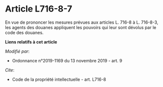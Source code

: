 # Article L716-8-7

En vue de prononcer les mesures prévues aux articles L. 716-8 à L. 716-8-3, les agents des douanes appliquent les pouvoirs
qui leur sont dévolus par le code des douanes.

**Liens relatifs à cet article**

_Modifié par_:

  - Ordonnance n°2019-1169 du 13 novembre 2019 - art. 9

_Cite_:

  - Code de la propriété intellectuelle - art. L716-8
